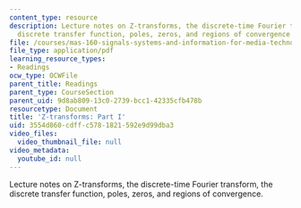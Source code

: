 ```yaml
---
content_type: resource
description: Lecture notes on Z-transforms, the discrete-time Fourier transform, the
  discrete transfer function, poles, zeros, and regions of convergence.
file: /courses/mas-160-signals-systems-and-information-for-media-technology-fall-2007/3554d860cdffc5781821592e9d99dba3_1121_zx1.pdf
file_type: application/pdf
learning_resource_types:
- Readings
ocw_type: OCWFile
parent_title: Readings
parent_type: CourseSection
parent_uid: 9d8ab809-13c0-2739-bcc1-42335cfb478b
resourcetype: Document
title: 'Z-transforms: Part I'
uid: 3554d860-cdff-c578-1821-592e9d99dba3
video_files:
  video_thumbnail_file: null
video_metadata:
  youtube_id: null
---
```

Lecture notes on Z-transforms, the discrete-time Fourier transform, the discrete transfer function, poles, zeros, and regions of convergence.